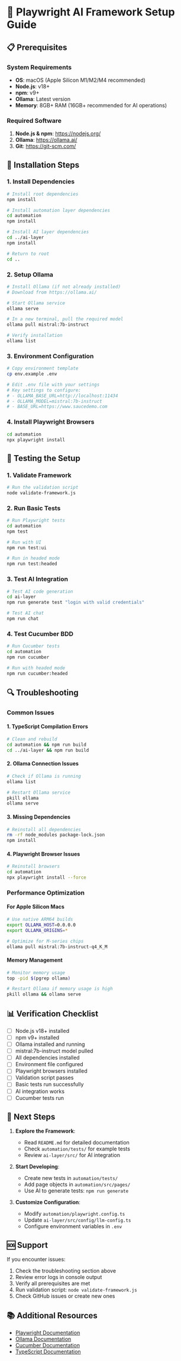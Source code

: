 # 🚀 Playwright AI Framework Setup Guide

## 📋 Prerequisites

### System Requirements
- **OS**: macOS (Apple Silicon M1/M2/M4 recommended)
- **Node.js**: v18+ 
- **npm**: v9+
- **Ollama**: Latest version
- **Memory**: 8GB+ RAM (16GB+ recommended for AI operations)

### Required Software
1. **Node.js & npm**: https://nodejs.org/
2. **Ollama**: https://ollama.ai/
3. **Git**: https://git-scm.com/

## 🔧 Installation Steps

### 1. Install Dependencies

```bash
# Install root dependencies
npm install

# Install automation layer dependencies
cd automation
npm install

# Install AI layer dependencies
cd ../ai-layer
npm install

# Return to root
cd ..
```

### 2. Setup Ollama

```bash
# Install Ollama (if not already installed)
# Download from https://ollama.ai/

# Start Ollama service
ollama serve

# In a new terminal, pull the required model
ollama pull mistral:7b-instruct

# Verify installation
ollama list
```

### 3. Environment Configuration

```bash
# Copy environment template
cp env.example .env

# Edit .env file with your settings
# Key settings to configure:
# - OLLAMA_BASE_URL=http://localhost:11434
# - OLLAMA_MODEL=mistral:7b-instruct
# - BASE_URL=https://www.saucedemo.com
```

### 4. Install Playwright Browsers

```bash
cd automation
npx playwright install
```

## 🧪 Testing the Setup

### 1. Validate Framework

```bash
# Run the validation script
node validate-framework.js
```

### 2. Run Basic Tests

```bash
# Run Playwright tests
cd automation
npm test

# Run with UI
npm run test:ui

# Run in headed mode
npm run test:headed
```

### 3. Test AI Integration

```bash
# Test AI code generation
cd ai-layer
npm run generate test "login with valid credentials"

# Test AI chat
npm run chat
```

### 4. Test Cucumber BDD

```bash
# Run Cucumber tests
cd automation
npm run cucumber

# Run with headed mode
npm run cucumber:headed
```

## 🔍 Troubleshooting

### Common Issues

#### 1. TypeScript Compilation Errors
```bash
# Clean and rebuild
cd automation && npm run build
cd ../ai-layer && npm run build
```

#### 2. Ollama Connection Issues
```bash
# Check if Ollama is running
ollama list

# Restart Ollama service
pkill ollama
ollama serve
```

#### 3. Missing Dependencies
```bash
# Reinstall all dependencies
rm -rf node_modules package-lock.json
npm install
```

#### 4. Playwright Browser Issues
```bash
# Reinstall browsers
cd automation
npx playwright install --force
```

### Performance Optimization

#### For Apple Silicon Macs
```bash
# Use native ARM64 builds
export OLLAMA_HOST=0.0.0.0
export OLLAMA_ORIGINS=*

# Optimize for M-series chips
ollama pull mistral:7b-instruct-q4_K_M
```

#### Memory Management
```bash
# Monitor memory usage
top -pid $(pgrep ollama)

# Restart Ollama if memory usage is high
pkill ollama && ollama serve
```

## 📊 Verification Checklist

- [ ] Node.js v18+ installed
- [ ] npm v9+ installed
- [ ] Ollama installed and running
- [ ] mistral:7b-instruct model pulled
- [ ] All dependencies installed
- [ ] Environment file configured
- [ ] Playwright browsers installed
- [ ] Validation script passes
- [ ] Basic tests run successfully
- [ ] AI integration works
- [ ] Cucumber tests run

## 🎯 Next Steps

1. **Explore the Framework**:
   - Read `README.md` for detailed documentation
   - Check `automation/tests/` for example tests
   - Review `ai-layer/src/` for AI integration

2. **Start Developing**:
   - Create new tests in `automation/tests/`
   - Add page objects in `automation/src/pages/`
   - Use AI to generate tests: `npm run generate`

3. **Customize Configuration**:
   - Modify `automation/playwright.config.ts`
   - Update `ai-layer/src/config/llm-config.ts`
   - Configure environment variables in `.env`

## 🆘 Support

If you encounter issues:

1. Check the troubleshooting section above
2. Review error logs in console output
3. Verify all prerequisites are met
4. Run validation script: `node validate-framework.js`
5. Check GitHub issues or create new ones

## 📚 Additional Resources

- [Playwright Documentation](https://playwright.dev/)
- [Ollama Documentation](https://ollama.ai/docs)
- [Cucumber Documentation](https://cucumber.io/docs)
- [TypeScript Documentation](https://www.typescriptlang.org/docs/) 